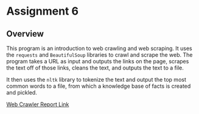 # Assignment 6

## Overview

This program is an introduction to web crawling and web scraping. It uses the `requests` and `BeautifulSoup` libraries to crawl and scrape the web. 
The program takes a URL as input and outputs the links on the page, scrapes the text off of those links, cleans the text, and outputs the text to a file.

It then uses the `nltk` library to tokenize the text and output the top most common words to a file, from which a knowledge base of facts is created and pickled.

[Web Crawler Report Link](https://github.com/abdullah50053/CS4395-NLP/blob/main/Assignment-6.1/Assignment%206_%20Finding%20or%20Building%20a%20Corpus.pdf)